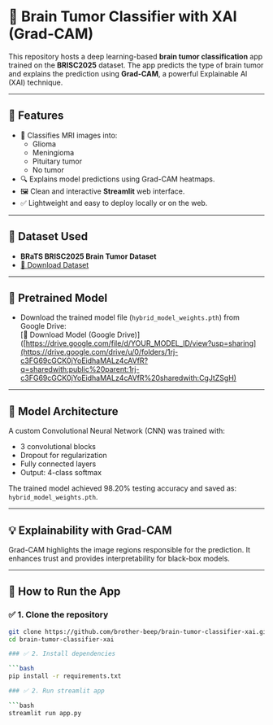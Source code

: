 # 🧠 Brain Tumor Classifier with XAI (Grad-CAM)

This repository hosts a deep learning-based **brain tumor classification** app trained on the **BRISC2025** dataset. The app predicts the type of brain tumor and explains the prediction using **Grad-CAM**, a powerful Explainable AI (XAI) technique.

---

## 🚀 Features

- 🧠 Classifies MRI images into:
  - Glioma
  - Meningioma
  - Pituitary tumor
  - No tumor
- 🔍 Explains model predictions using Grad-CAM heatmaps.
- 🖼️ Clean and interactive **Streamlit** web interface.
- ✅ Lightweight and easy to deploy locally or on the web.

---

## 📂 Dataset Used

- **BRaTS BRISC2025 Brain Tumor Dataset**
- [📁 Download Dataset](https://www.kaggle.com/datasets/briscdataset/brisc2025/data)

---

## 🧠 Pretrained Model

- Download the trained model file (`hybrid_model_weights.pth`) from Google Drive:  
[🔗 Download Model (Google Drive)]([https://drive.google.com/file/d/YOUR_MODEL_ID/view?usp=sharing](https://drive.google.com/drive/u/0/folders/1rj-c3FG69cGCK0jYoEidhaMALz4cAVfR?q=sharedwith:public%20parent:1rj-c3FG69cGCK0jYoEidhaMALz4cAVfR%20sharedwith:CgJtZSgH)


---

## 🧠 Model Architecture

A custom Convolutional Neural Network (CNN) was trained with:

- 3 convolutional blocks
- Dropout for regularization
- Fully connected layers
- Output: 4-class softmax

The trained model achieved 98.20% testing accuracy and saved as: `hybrid_model_weights.pth`.

---

## 💡 Explainability with Grad-CAM

Grad-CAM highlights the image regions responsible for the prediction. It enhances trust and provides interpretability for black-box models.

---

## 🧪 How to Run the App

### ✅ 1. Clone the repository

```bash
git clone https://github.com/brother-beep/brain-tumor-classifier-xai.git
cd brain-tumor-classifier-xai

### ✅ 2. Install dependencies

```bash
pip install -r requirements.txt

### ✅ 2. Run streamlit app

```bash
streamlit run app.py

